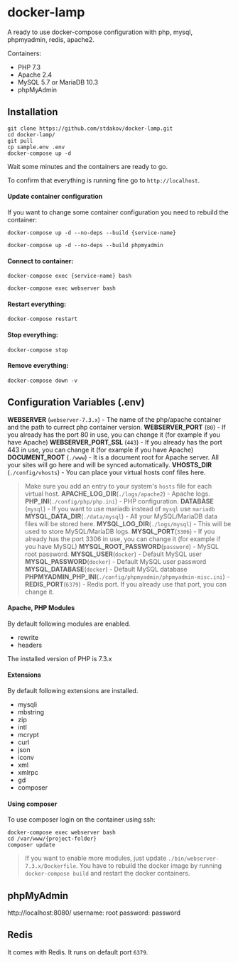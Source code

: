 # docker-lamp
A ready to use docker-compose configuration with php, mysql, phpmyadmin, redis, apache2.

Containers:

* PHP 7.3
* Apache 2.4
* MySQL 5.7 or MariaDB 10.3
* phpMyAdmin

## Installation

```shell
git clone https://github.com/stdakov/docker-lamp.git
cd docker-lamp/
git pull
cp sample.env .env
docker-compose up -d
```
Wait some minutes and the containers are ready to go.

To confirm that everything is running fine go to `http://localhost`.

#### Update container configuration
If you want to change some container configuration you need to rebuild the container:

```shell
docker-compose up -d --no-deps --build {service-name}
```
```shell
docker-compose up -d --no-deps --build phpmyadmin
```

#### Connect to container:

```shell
docker-compose exec {service-name} bash
```
```shell
docker-compose exec webserver bash
```

#### Restart everything:
```shell
docker-compose restart
```

#### Stop everything:
```shell
docker-compose stop
```

#### Remove everything:
```shell
docker-compose down -v
```

## Configuration Variables (.env)
**WEBSERVER** (`webserver-7.3.x`) - The name of the php/apache container and the path to currect php container version.
**WEBSERVER_PORT** (`80`) -  If you already has the port 80 in use, you can change it (for example if you have Apache)
**WEBSERVER_PORT_SSL** (`443`) -   If you already has the port 443 in use, you can change it (for example if you have Apache)
**DOCUMENT_ROOT** (`./www`) - It is a document root for Apache server. All your sites will go here and will be synced automatically.
**VHOSTS_DIR** (`./config/vhosts`) - You can place your virtual hosts conf files here.
> Make sure you add an entry to your system's `hosts` file for each virtual host.
**APACHE_LOG_DIR**(`./logs/apache2`) - Apache logs.
**PHP_INI**(`./config/php/php.ini`) - PHP configuration.
**DATABASE** (`mysql`) - If you want to use mariadb instead of `mysql` use `mariadb`
**MYSQL_DATA_DIR**(`./data/mysql`) - All your MySQL/MariaDB data files will be stored here.
**MYSQL_LOG_DIR**(`./logs/mysql`) - This will be used to store MySQL/MariaDB logs.
**MYSQL_PORT**(`3306`) - If you already has the port 3306 in use, you can change it (for example if you have MySQL)
**MYSQL_ROOT_PASSWORD**(`password`) - MySQL root password.
**MYSQL_USER**(`docker`) - Default MySQL user
**MYSQL_PASSWORD**(`docker`) - Default MySQL user password
**MYSQL_DATABASE**(`docker`) - Default MySQL database
**PHPMYADMIN_PHP_INI**(`./config/phpmyadmin/phpmyadmin-misc.ini`) - 
**REDIS_PORT**(`6379`) - Redis port. If you already use that port, you can change it.

#### Apache, PHP Modules

By default following modules are enabled.

* rewrite
* headers

The installed version of PHP is 7.3.x

#### Extensions

By default following extensions are installed.

* mysqli
* mbstring
* zip
* intl
* mcrypt
* curl
* json
* iconv
* xml
* xmlrpc
* gd
* composer

#### Using composer
To use composer login on the container using ssh:
```shell
docker-compose exec webserver bash
cd /var/www/{project-folder}
composer update
```

> If you want to enable more modules, just update `./bin/webserver-7.3.x/Dockerfile`.
> You have to rebuild the docker image by running `docker-compose build` and restart the docker containers.

## phpMyAdmin

http://localhost:8080/
username: root
password: password

## Redis

It comes with Redis. It runs on default port `6379`.
